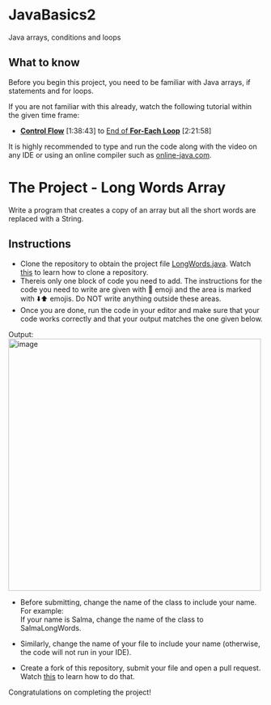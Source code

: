 # JavaBasics2
Java arrays, conditions and loops

## What to know
Before you begin this project, you need to be familiar with Java arrays, if statements and for loops.
  
If you are not familiar with this already, watch the following tutorial within the given time frame:  
- [**Control Flow**](https://youtu.be/eIrMbAQSU34?t=5923) [1:38:43] to [End of **For-Each Loop**](https://youtu.be/eIrMbAQSU34?t=8518) [2:21:58]  
  
It is highly recommended to type and run the code along with the video on any IDE or using an online compiler such as [online-java.com](https://www.online-java.com/online_java_compiler).  

# The Project - Long Words Array
Write a program that creates a copy of an array but all the short words are replaced with a String.

## Instructions
- Clone the repository to obtain the project file [LongWords.java](https://github.com/Github-Amity/JavaBasics2/blob/main/LongWords.java). Watch [this](https://screenrec.com/share/mYGUsDTH9F) to learn how to clone a repository.
- Thereis only one block of code you need to add. The instructions for the code you need to write are given with 🔴 emoji and the area is marked with ⬇️⬆️ emojis. Do NOT write anything outside these areas.
- Once you are done, run the code in your editor and make sure that your code works correctly and that your output matches the one given below.

Output:  
<img width="499" alt="image" src="https://user-images.githubusercontent.com/85291498/201977059-55976fa8-90b5-4d1e-8f2f-3cd257bdab90.png">
  
- Before submitting, change the name of the class to include your name.  
For example:  
If your name is Salma, change the name of the class to SalmaLongWords.

- Similarly, change the name of your file to include your name (otherwise, the code will not run in your IDE).  
- Create a fork of this repository, submit your file and open a pull request. Watch [this](https://screenrec.com/share/FmnKtd61DW) to learn how to do that.

Congratulations on completing the project!
